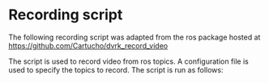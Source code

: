 # Recording script

The following recording script was adapted from the ros package hosted at https://github.com/Cartucho/dvrk_record_video

The script is used to record video from ros topics. A configuration file is used to specify the topics to record. The script is run as follows:

```bash


```

